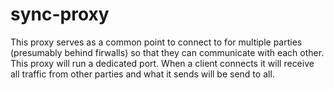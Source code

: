 # sync-proxy
This proxy serves as a common point to connect to for multiple parties 
(presumably behind firwalls) 
so that they can communicate with each other.
This proxy will run a dedicated port.
When a client connects it will receive all traffic from other parties and what it sends will be send to all.
